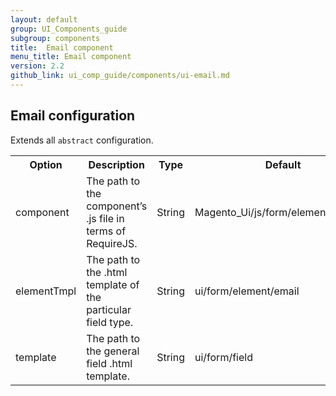 ```yaml
---
layout: default
group: UI_Components_guide
subgroup: components
title:  Email component
menu_title: Email component
version: 2.2
github_link: ui_comp_guide/components/ui-email.md
---
```


## Email configuration

Extends all `abstract` configuration.

<table>
  <tr>
    <th>Option </th>
    <th>Description</th>
    <th>Type</th>
    <th>Default</th>
  </tr>
  <tr>
    <td>component</td>
    <td>The path to the component’s .js file in terms of RequireJS.</td>
    <td>String</td>
    <td>Magento_Ui/js/form/element/abstract</td>
  </tr>
  <tr>
    <td>elementTmpl</td>
    <td>The path to the .html template of the particular field type.</td>
    <td>String</td>
    <td>ui/form/element/email</td>
  </tr>
  <tr>
    <td>template</td>
    <td>The path to the general field .html template.</td>
    <td>String</td>
    <td>ui/form/field</td>
  </tr>
</table>